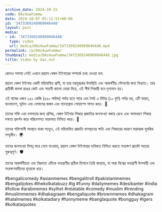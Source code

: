 ```yaml
---
archive_date: 2024-10-15
code: DAz4uwFummw
date: 2024-10-07 05:11:51+00:00
id: '3473369240969046448'
layout: post
media:
- id: '3473369240969046448'
  type: video
  url: media/DAz4uwFummw/3473369240969046448.mp4
permalink: /p/DAz4uwFummw/
thumbnail: media/DAz4uwFummw/3473369240969046448.jpg
title: Video by daz.nut
---
```


কোনও সমস্যা নেই! এখানে রয়্যাল বেঙ্গল টাইগারের সম্পর্কে তথ্য দেওয়া হল:  
  
রয়্যাল বেঙ্গল টাইগার একটি মহিমান্বিত প্রাণী, যা তার মন্ত্রমুগ্ধকর উপস্থিতি এবং আকর্ষণীয় সৌন্দর্যের জন্য বিখ্যাত। তার প্রতীকী কমলা রঙের কোট এবং সাহসী কালো ডোরা দিয়ে, এই শীর্ষ শিকারী বনে দৃশ্যমান হয়।  
  
এই বাঘের ওজন ২৫০ কেজি (৫৫০ পাউন্ড) পর্যন্ত হতে পারে এবং দৈর্ঘ্য ৩ মিটার (১০ ফুট) পর্যন্ত হয়, এটি ভারত, বাংলাদেশ, ভূটান এবং নেপালের জঙ্গল এবং ম্যানগ্রোভ সোয়াম্পে শাসন করে। 🐅  
  
তাদের শক্তি এবং চপলতার জন্য প্রসিদ্ধ, বেঙ্গল টাইগার শিকার প্রজাতির জনসংখ্যা বজায় রেখে এবং অসাধারণ শিকার দক্ষতা প্রদর্শন করে পরিবেশগত ভারসাম্য নিশ্চিত করে। 🌿  
  
তাদের শক্তিশালী অবস্থান থাকা সত্ত্বেও, এই মহিমান্বিত প্রজাতি বাসস্থানের ক্ষতি এবং শিকারের কারণে মারাত্মক হুমকির সম্মুখীন। 🌍  
  
তাদের জনসংখ্যা বিপন্ন স্তরে নেমে যাওয়ায়, রয়্যাল বেঙ্গল টাইগারের ভবিষ্যত নিশ্চিত করতে সংরক্ষণ প্রচেষ্টা অত্যন্ত গুরুত্বপূর্ণ। 🛡️  
  
তাদের আকর্ষণীয়তা এবং বিরলতা এটিকে বন্যপ্রাণীর প্রতীক হিসাবে তৈরি করেছে, যা সারা বিশ্বের বন্যপ্রাণী উত্সাহী এবং সংরক্ষণবাদীদের হৃদয়কে ধরে।  
  
#bengalicomedy #asianmemes #bengalitroll #pakistanimemes #bengalijokes #thekolkatabuzz #ig #funny #dailymemes #desibanter #india #follow #arabmemes #sylhet #relatable #comedy #muslim #trending #muslimmemes #dhakagraam #bengaliquote #brownmemes #dhakagram #halalmemes #kolkatadiary #funnymeme #banglaquote #bongguy #igers #kolkataquotes